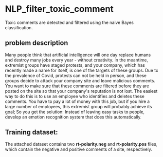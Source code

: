 # NLP_filter_toxic_comment
Toxic comments are detected and filtered using the naive Bayes classification.
## problem description
Many people think that artificial intelligence will one day replace humans and destroy many jobs every year - without creativity. In the meantime, extremist groups have staged protests, and your company, which has recently made a name for itself, is one of the targets of these groups. Due to the prevalence of Covid, protests can not be held in person, and these groups decide to attack your company site and leave malicious comments. You want to make sure that these comments are filtered before they are posted on the site so that your company's reputation is not lost. The easiest way to do this is to use an employee who identifies and deletes these comments. You have to pay a lot of money with this job, but if you hire a large number of employees, this extremist group will probably achieve its goal; So you get the solution: Instead of leaving easy tasks to people, develop an emotion recognition system that does this automatically.

## Training dataset:
The attached dataset contains two **rt-polarity.neg** and **rt-polarity.pos** files, which contain the negative and positive comments of a site, respectively.
